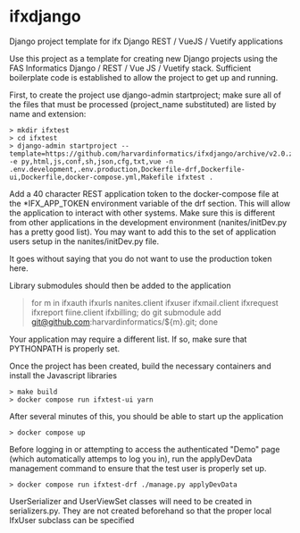 # ifxdjango
Django project template for ifx Django REST / VueJS / Vuetify applications

Use this project as a template for creating new Django projects using the FAS Informatics Django / REST / Vue JS / Vuetify
stack.  Sufficient boilerplate code is established to allow the project to get up and running.

First, to create the project use django-admin startproject; make sure all of the files that must be
processed (project_name substituted) are listed by name and extension:

    > mkdir ifxtest
    > cd ifxtest
    > django-admin startproject --template=https://github.com/harvardinformatics/ifxdjango/archive/v2.0.zip -e py,html,js,conf,sh,json,cfg,txt,vue -n .env.development,.env.production,Dockerfile-drf,Dockerfile-ui,Dockerfile,docker-compose.yml,Makefile ifxtest .

Add a 40 character REST application token to the docker-compose file at the *IFX_APP_TOKEN environment variable of the drf
section.  This will allow the application to interact with other systems.  Make sure this is different from other applications in the development environment (nanites/initDev.py has a pretty good list).  You may want to add this to the set of application
users setup in the nanites/initDev.py file.

It goes without saying that you do not want to use the production token here.

Library submodules should then be added to the application

   > for m in ifxauth ifxurls nanites.client ifxuser ifxmail.client ifxrequest ifxreport fiine.client ifxbilling; do git submodule add git@github.com:harvardinformatics/${m}.git; done

Your application may require a different list.  If so, make sure that PYTHONPATH is properly set.

Once the project has been created, build the necessary containers and install the Javascript libraries

    > make build
    > docker compose run ifxtest-ui yarn

After several minutes of this, you should be able to start up the application

    > docker compose up

Before logging in or attempting to access the authenticated "Demo" page (which automatically attemps to log you in), run the applyDevData management command to ensure that the test user is properly set up.

    > docker compose run ifxtest-drf ./manage.py applyDevData

UserSerializer and UserViewSet classes will need to be created in serializers.py.  They are not created beforehand
so that the proper local IfxUser subclass can be specified

